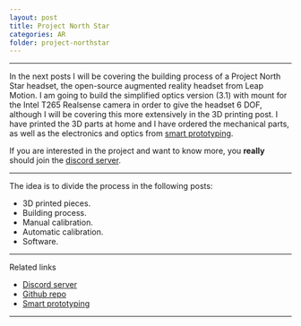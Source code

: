 ```yaml
---
layout: post
title: Project North Star
categories: AR
folder: project-northstar
---
```

***

In the next posts I will be covering the building process of a Project North Star headset, the open-source augmented reality headset from Leap Motion. I am going to build the simplified optics version (3.1) with mount for the Intel T265 Realsense camera in order to give the headset 6 DOF, although I will be covering this more extensively in the 3D printing post. I have printed the 3D parts at home and I have ordered the mechanical parts, as well as the electronics and optics from [smart prototyping](https://www.smart-prototyping.com/AR-VR-MR-XR). 

If you are interested in the project and want to know more, you **really** should join the [discord server](https://discordapp.com/invite/ATPm9Fy).

***

The idea is to divide the process in the following posts:

+ 3D printed pieces.
+ Building process.
+ Manual calibration.
+ Automatic calibration.
+ Software.

***

Related links
+ [Discord server](https://discordapp.com/invite/ATPm9Fy)
+ [Github repo](https://leapmotion.github.io/ProjectNorthStar/) 
+ [Smart prototyping](https://www.smart-prototyping.com/AR-VR-MR-XR)

***
